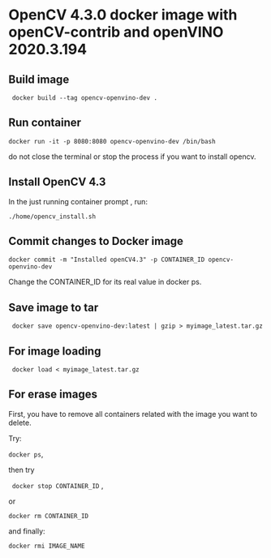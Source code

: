 # OpenCV 4.3.0 docker image with openCV-contrib and openVINO 2020.3.194

## Build image

` docker build --tag opencv-openvino-dev .`

## Run container

`docker run -it -p 8080:8080 opencv-openvino-dev /bin/bash`

do not close the terminal or stop the process if you want to install opencv.

## Install OpenCV 4.3

In the just running container prompt , run:

` ./home/opencv_install.sh `

## Commit changes to Docker image 

`docker commit -m "Installed openCV4.3" -p CONTAINER_ID opencv-openvino-dev`

Change the CONTAINER_ID for its real value in docker ps.



## Save image to tar 

` docker save opencv-openvino-dev:latest | gzip > myimage_latest.tar.gz` 



## For image loading

` docker load < myimage_latest.tar.gz` 



## For erase images

First, you have to remove all containers related with the image you want to delete.

Try:

 `docker ps`,

then try

` docker stop CONTAINER_ID` ,

or 

`docker rm CONTAINER_ID`

and finally:

`docker rmi IMAGE_NAME` 